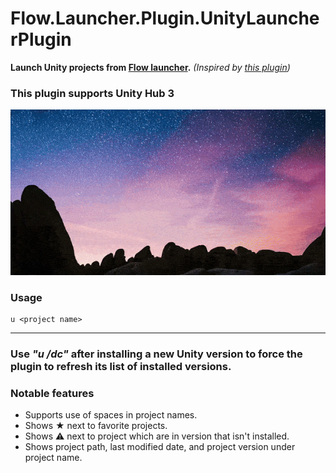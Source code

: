 Flow.Launcher.Plugin.UnityLauncherPlugin
==================

**Launch Unity projects from [Flow launcher](https://www.flowlauncher.com/).** _(Inspired by [this plugin](https://github.com/LeLocTai/Flow.Launcher.Plugin.UnityEngine))_

### **This plugin supports Unity Hub 3**

![demo](https://raw.githubusercontent.com/Ghost-Miner/Unity-project-launcher-plugin/refs/heads/main/demo.gif)

### Usage
    u <project name> 

---
### Use _"u /dc"_ after installing a new Unity version to force the plugin to refresh its list of installed versions. 


### Notable features
- Supports use of spaces in project names.
- Shows ★ next to favorite projects.
- Shows ⚠️ next to project which are in version that isn't installed.
- Shows project path, last modified date, and project version under project name.
